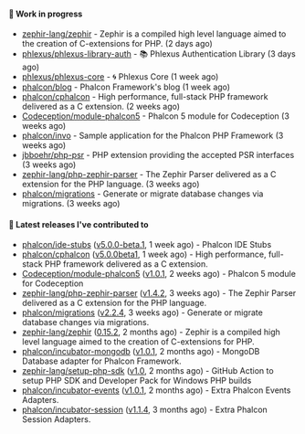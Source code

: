 #### :wrench: Work in progress

- [zephir-lang/zephir](https://github.com/zephir-lang/zephir) - Zephir is a compiled high level language aimed to the creation of C-extensions for PHP. (2 days ago)
- [phlexus/phlexus-library-auth](https://github.com/phlexus/phlexus-library-auth) - :books: Phlexus Authentication Library (3 days ago)
- [phlexus/phlexus-core](https://github.com/phlexus/phlexus-core) - :cyclone: Phlexus Core (1 week ago)
- [phalcon/blog](https://github.com/phalcon/blog) - Phalcon Framework&#39;s blog (1 week ago)
- [phalcon/cphalcon](https://github.com/phalcon/cphalcon) - High performance, full-stack PHP framework delivered as a C extension. (2 weeks ago)
- [Codeception/module-phalcon5](https://github.com/Codeception/module-phalcon5) - Phalcon 5 module for Codeception (3 weeks ago)
- [phalcon/invo](https://github.com/phalcon/invo) - Sample application for the Phalcon PHP Framework (3 weeks ago)
- [jbboehr/php-psr](https://github.com/jbboehr/php-psr) - PHP extension providing the accepted PSR interfaces (3 weeks ago)
- [zephir-lang/php-zephir-parser](https://github.com/zephir-lang/php-zephir-parser) - The Zephir Parser delivered as a C extension for the PHP language. (3 weeks ago)
- [phalcon/migrations](https://github.com/phalcon/migrations) - Generate or migrate database changes via migrations. (3 weeks ago)

#### :pushpin: Latest releases I've contributed to

- [phalcon/ide-stubs](https://github.com/phalcon/ide-stubs) ([v5.0.0-beta.1](https://github.com/phalcon/ide-stubs/releases/tag/v5.0.0-beta.1), 1 week ago) - Phalcon IDE Stubs
- [phalcon/cphalcon](https://github.com/phalcon/cphalcon) ([v5.0.0beta1](https://github.com/phalcon/cphalcon/releases/tag/v5.0.0beta1), 1 week ago) - High performance, full-stack PHP framework delivered as a C extension.
- [Codeception/module-phalcon5](https://github.com/Codeception/module-phalcon5) ([v1.0.1](https://github.com/Codeception/module-phalcon5/releases/tag/v1.0.1), 2 weeks ago) - Phalcon 5 module for Codeception
- [zephir-lang/php-zephir-parser](https://github.com/zephir-lang/php-zephir-parser) ([v1.4.2](https://github.com/zephir-lang/php-zephir-parser/releases/tag/v1.4.2), 3 weeks ago) - The Zephir Parser delivered as a C extension for the PHP language.
- [phalcon/migrations](https://github.com/phalcon/migrations) ([v2.2.4](https://github.com/phalcon/migrations/releases/tag/v2.2.4), 3 weeks ago) - Generate or migrate database changes via migrations.
- [zephir-lang/zephir](https://github.com/zephir-lang/zephir) ([0.15.2](https://github.com/zephir-lang/zephir/releases/tag/0.15.2), 2 months ago) - Zephir is a compiled high level language aimed to the creation of C-extensions for PHP.
- [phalcon/incubator-mongodb](https://github.com/phalcon/incubator-mongodb) ([v1.0.1](https://github.com/phalcon/incubator-mongodb/releases/tag/v1.0.1), 2 months ago) - MongoDB Database adapter for Phalcon Framework.
- [zephir-lang/setup-php-sdk](https://github.com/zephir-lang/setup-php-sdk) ([v1.0](https://github.com/zephir-lang/setup-php-sdk/releases/tag/v1.0), 2 months ago) - GitHub Action to setup PHP SDK and Developer Pack for Windows PHP builds
- [phalcon/incubator-events](https://github.com/phalcon/incubator-events) ([v1.0.1](https://github.com/phalcon/incubator-events/releases/tag/v1.0.1), 2 months ago) - Extra Phalcon Events Adapters.
- [phalcon/incubator-session](https://github.com/phalcon/incubator-session) ([v1.1.4](https://github.com/phalcon/incubator-session/releases/tag/v1.1.4), 3 months ago) - Extra Phalcon Session Adapters.
